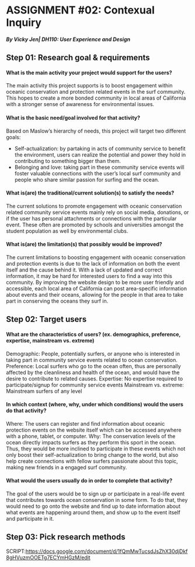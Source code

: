 # ASSIGNMENT #02: Contexual Inquiry
##### _By Vicky Jen| DH110: User Experience and Design_

## Step 01: Research goal & requirements

#### What is the main activity your project would support for the users?
The main activity this project supports is to boost engagement within oceanic conservation and protection related events in the surf community. This hopes to create a more bonded community in local areas of California with a stronger sense of awareness for environmental issues.

#### What is the basic need/goal involved for that activity?
Based on Maslow’s hierarchy of needs, this project will target two different goals:
- Self-actualization: by partaking in acts of community service to benefit the environment, users can realize the potential and power they hold in contributing to something bigger than them. 
- Belonging and love: taking part in these community service events will foster valuable connections with the user’s local surf community and people who share similar passion for surfing and the ocean.  

#### What is(are) the traditional/current solution(s) to satisfy the needs?
The current solutions to promote engagement with oceanic conservation related community service events mainly rely on social media, donations, or if the user has personal attachments or connections with the particular event. These often are promoted by schools and universities amongst the student population as well by environmental clubs. 

#### What is(are) the limitation(s) that possibly would be improved?
The current limitations to boosting engagement with oceanic conservation and protection events is due to the lack of information on both the event itself and the cause behind it. With a lack of updated and correct information, it may be hard for interested users to find a way into this community. By improving the website design to be more user friendly and accessible, each local area of California can post area-specific information about events and their oceans, allowing for the people in that area to take part in conserving the oceans they surf in. 

## Step 02: Target users

#### What are the characteristics of users? (ex. demographics, preference, expertise, mainstream vs. extreme) 
Demographic: People, potentially surfers, or anyone who is interested in taking part in community service events related to ocean conservation. 
Preference: Local surfers who go to the ocean often, thus are personally affected by the cleanliness and health of the ocean, and would have the desire to contribute to related causes. 
Expertise: No expertise required to participate/signup for community service events
Mainstream vs. extreme: Mainstream surfers of any level 

#### In which context (where, why, under which conditions) would the users do that activity? 
Where: The users can register and find information about oceanic protection events on the website itself which can be accessed anywhere with a phone, tablet, or computer.
Why: The conservation levels of the ocean directly impacts surfers as they perform this sport in the ocean. Thus, they would be more inclined to participate in these events which not only boost their self-actualization to bring change to the world, but also help create connections with fellow surfers passionate about this topic, making new friends in a engaged surf community. 

#### What would the users usually do in order to complete that activity? 
The goal of the users would be to sign up or participate in a real-life event that contributes towards ocean conservation in some form. To do that, they would need to go onto the website and find up to date information about what events are happening around them, and show up to the event itself and participate in it. 

## Step 03: Pick research methods
SCRIPT:https://docs.google.com/document/d/1fQmMwTucsdJsZhX30djDkf8gHVuzmOOETg7ECYmHGzM/edit

